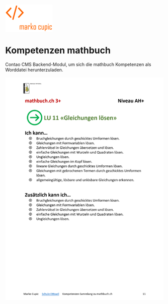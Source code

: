 <img src="docs/logo.png" width="150">


# Kompetenzen mathbuch
Contao CMS Backend-Modul, um sich die mathbuch Kompetenzen als Worddatei herunterzuladen.

![Alt text](docs/docx.png?raw=true "mathbuch Kompetenzen")
